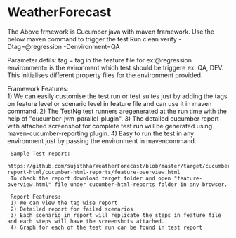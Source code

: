 # WeatherForecast
The Above frmework is Cucumber java with maven framework. Use the below maven command to trigger the test Run
clean verify -Dtag=@regression -Denvironment=QA

Parameter detils:
tag = tag in the feature file for ex:@regression
       environment= is the evironment which test should be triggere ex: QA, DEV. This initialises different property files for the environment provided.
 
Framework Features:      
     1) We can easily customise the test run or test suites just by adding the tags on feature level or scenario level in feature file and can use it in maven command.
     2) The TestNg test runners aregenerated at the run time with the help of "cucumber-jvm-parallel-plugin".
     3) The  detailed cucumber report with attached screenshot for complete test run will be generated using maven-cucumber-reporting plugin.
     4) Easy to run the test in any environment just by passing the environment in mavencommand.
     
     Sample Test report:
     https://github.com/sujithha/WeatherForecast/blob/master/target/cucumber-report-html/cucumber-html-reports/feature-overview.html
     To check the report download target folder and open "feature-overview.html" file under cucumber-html-reports folder in any browser.
     
     Report Features:
     1) We can view the tag wise report
     2) Detailed report for failed scenarios
     3) Each scenario in report will replicate the steps in feature file and each steps will have the screenshots attached.
     4) Graph for each of the test run can be found in test report
     
     
     
